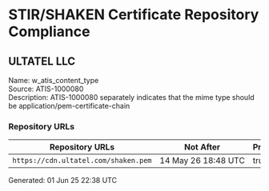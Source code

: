 # STIR/SHAKEN Certificate Repository Compliance

## ULTATEL LLC

Name: w_atis_content_type\
Source: ATIS-1000080\
Description: ATIS-1000080 separately indicates that the mime type should be application/pem-certificate-chain
### Repository URLs

| Repository URLs | Not After |  Problems | Link |
|-----------------|-----------|-----------|------|
| `https://cdn.ultatel.com/shaken.pem` | 14&#160;May&#160;26&#160;18:48&#160;UTC | true | [view](../../REPOS/916b8d75907b16208c88ca84808530b600b0a278/README.md) |


Generated: 01 Jun 25 22:38 UTC